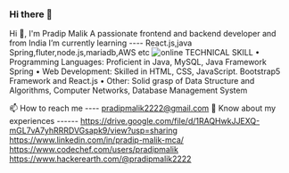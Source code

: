 ### Hi there 👋
Hi 👋, I'm Pradip Malik
A passionate frontend and backend developer and from India
I’m currently learning ---- React.js,java Spring,fluter,node.js,mariadb,AWS etc
![online](https://github.com/PradipProgramming/PradipProgramming/assets/93438482/6c01c1c1-983a-48e1-8427-3dc443826887)
TECHNICAL SKILL
• Programming Languages: Proficient in Java, MySQL, Java Framework Spring
• Web Development: Skilled in HTML, CSS, JavaScript. Bootstrap5 Framework and React.js
• Other: Solid grasp of Data Structure and Algorithms, Computer Networks, 
 Database Management System


📫 How to reach me ---- pradipmalik2222@gmail.com
📄 Know about my experiences ------ https://drive.google.com/file/d/1RAQHwkJJEXQ-mGL7vA7yhRRRDVGsapk9/view?usp=sharing
https://www.linkedin.com/in/pradip-malik-mca/
https://www.codechef.com/users/pradipmalik
https://www.hackerearth.com/@pradipmalik2222

<!--
**PradipProgramming/PradipProgramming** is a ✨ _special_ ✨ repository because its `README.md` (this file) appears on your GitHub profile.

Here are some ideas to get you started:

- 🔭 I’m currently working on ...
- 🌱 I’m currently learning ...
- 👯 I’m looking to collaborate on ...
- 🤔 I’m looking for help with ...
- 💬 Ask me about ...
- 📫 How to reach me: ...
- 😄 Pronouns: ...
- ⚡ Fun fact: ...
-->
